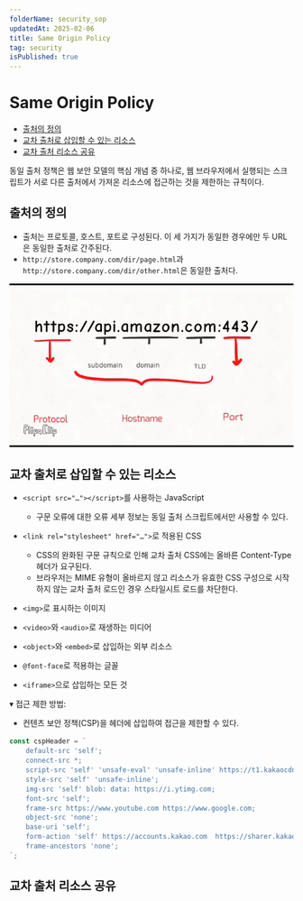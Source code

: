 ```yaml
---
folderName: security_sop
updatedAt: 2025-02-06
title: Same Origin Policy
tag: security
isPublished: true
---
```


# Same Origin Policy

- [출처의 정의](#출처의-정의)
- [교차 출처로 삽입할 수 있는 리소스](#교차-출처로-삽입할-수-있는-리소스)
- [교차 출처 리소스 공유](#교차-출처-리소스-공유)

동일 출처 정책은 웹 보안 모델의 핵심 개념 중 하나로, 웹 브라우저에서 실행되는 스크립트가 서로 다른 출처에서 가져온 리소스에 접근하는 것을 제한하는 규칙이다.

## 출처의 정의

- 출처는 프로토콜, 호스트, 포트로 구성된다. 이 세 가지가 동일한 경우에만 두 URL은 동일한 출처로 간주된다.
- `http://store.company.com/dir/page.html`과 `http://store.company.com/dir/other.html`은 동일한 출처다.

![img](images/origin.gif)

## 교차 출처로 삽입할 수 있는 리소스

- `<script src="…"></script>`를 사용하는 JavaScript

  - 구문 오류에 대한 오류 세부 정보는 동일 출처 스크립트에서만 사용할 수 있다.

- `<link rel="stylesheet" href="…">`로 적용된 CSS

  - CSS의 완화된 구문 규칙으로 인해 교차 출처 CSS에는 올바른 Content-Type 헤더가 요구된다.
  - 브라우저는 MIME 유형이 올바르지 않고 리소스가 유효한 CSS 구성으로 시작하지 않는 교차 출처 로드인 경우 스타일시트 로드를 차단한다.

- `<img>`로 표시하는 이미지
- `<video>`와 `<audio>`로 재생하는 미디어
- `<object>`와 `<embed>`로 삽입하는 외부 리소스
- `@font-face`로 적용하는 글꼴
- `<iframe>`으로 삽입하는 모든 것

▾ 접근 제한 방법:

- 컨텐츠 보안 정책(CSP)을 헤더에 삽입하여 접근을 제한할 수 있다.

```ts
const cspHeader = `
    default-src 'self';
    connect-src *;
    script-src 'self' 'unsafe-eval' 'unsafe-inline' https://t1.kakaocdn.net;
    style-src 'self' 'unsafe-inline';
    img-src 'self' blob: data: https://i.ytimg.com;
    font-src 'self';
    frame-src https://www.youtube.com https://www.google.com;
    object-src 'none';
    base-uri 'self';
    form-action 'self' https://accounts.kakao.com  https://sharer.kakao.com;
    frame-ancestors 'none';
`;
```

## 교차 출처 리소스 공유
